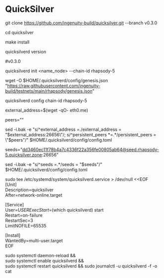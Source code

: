 # QuickSilver
git clone https://github.com/ingenuity-build/quicksilver.git --branch v0.3.0

cd quicksilver

make install

quicksilverd version

#v0.3.0

quicksilverd init <name_node> --chain-id rhapsody-5

wget -O $HOME/.quicksilverd/config/genesis.json "https://raw.githubusercontent.com/ingenuity-build/testnets/main/rhapsody/genesis.json"

quicksilverd config chain-id rhapsody-5

external_address=$(wget -qO- eth0.me)

peers=""

sed -i.bak -e "s/^external_address *=.*/external_address = \"$external_address:26656\"/; s/^persistent_peers *=.*/persistent_peers = \"$peers\"/" $HOME/.quicksilverd/config/config.toml

seeds="dd3460ec11f78b4a7c4336f22a356fe00805ab64@seed.rhapsody-5.quicksilver.zone:26656"

sed -i.bak -e "s/^seeds =.*/seeds = \"$seeds\"/" $HOME/.quicksilverd/config/config.toml


sudo tee /etc/systemd/system/quicksilverd.service > /dev/null <<EOF                                                                    
[Unit]                                                                    
Description=quicksilver                                                                    
After=network-online.target                                                                    

                                                                    
[Service]                                                                    
User=$USER                                                                    
ExecStart=$(which quicksilverd) start                                                                    
Restart=on-failure                                                                    
RestartSec=3                                                                    
LimitNOFILE=65535
                                                                    
                                                                  
[Install]                                                                    
WantedBy=multi-user.target                                                                    
EOF
                                                                    

sudo systemctl daemon-reload && \
sudo systemctl enable quicksilverd && \
sudo systemctl restart quicksilverd && sudo journalctl -u quicksilverd -f -o cat
